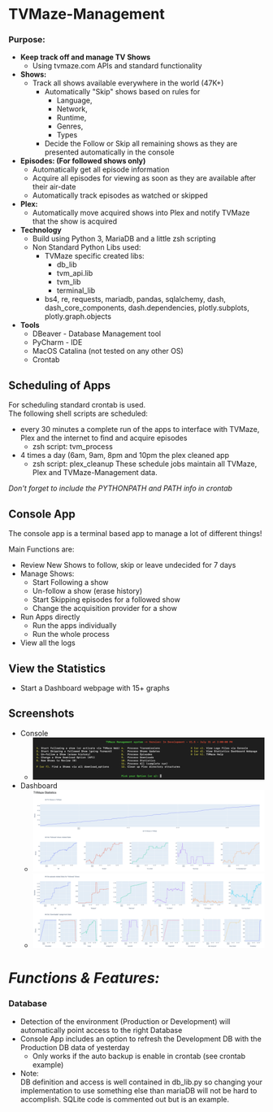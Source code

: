 # TVMaze-Management
### Purpose:
* **Keep track off and manage TV Shows**
	* Using tvmaze.com APIs and standard functionality 
* **Shows:**
	* Track all shows available everywhere in the world (47K+)
		* Automatically "Skip" shows based on rules for 			
			* Language,
			* Network,
			* Runtime,
			* Genres,
			* Types	
		* Decide the Follow or Skip all remaining shows as they are presented automatically in the console
* **Episodes: (For followed shows only)** 
	* Automatically get all episode information 
	* Acquire all episodes for viewing as soon as they are available after their air-date
	* Automatically track episodes as watched or skipped
* **Plex:**
	* Automatically move acquired shows into Plex and notify TVMaze that the show is acquired
* **Technology**
	* Build using Python 3, MariaDB and a little zsh scripting
	* Non Standard Python Libs used:
	    * TVMaze specific created libs:
	        * db_lib
	        * tvm_api.lib
	        * tvm_lib
	        * terminal_lib
        * bs4, re, requests, mariadb, pandas, sqlalchemy, 
        dash, dash_core_components, dash.dependencies, 
        plotly.subplots, plotly.graph.objects
* **Tools**
    * DBeaver - Database Management tool
    * PyCharm - IDE
    * MacOS Catalina (not tested on any other OS)
    * Crontab 
    
## Scheduling of Apps
For scheduling standard crontab is used.  
The following shell scripts are scheduled:

* every 30 minutes a complete run of the apps to interface with TVMaze, Plex and the internet to find and acquire episodes
    * zsh script: tvm_process
* 4 times a day (6am, 9am, 8pm and 10pm the plex cleaned app
    * zsh script: plex_cleanup
These schedule jobs maintain all TVMaze, Plex and TVMaze-Management data.

_Don't forget to include the PYTHONPATH and PATH info in crontab_ 

## Console App
The console app is a terminal based app to manage a lot of different things!

Main Functions are:

* Review New Shows to follow, skip or leave undecided for 7 days
* Manage Shows:
    * Start Following a show
    * Un-follow a show (erase history)
    * Start Skipping episodes for a followed show
    * Change the acquisition provider for a show
* Run Apps directly
    * Run the apps individually
    * Run the whole process
* View all the logs

## View the Statistics
* Start a Dashboard webpage with 15+ graphs

## Screenshots

* Console
    * ![Console Menu](https://github.com/dkluis/TVMaze-Management/blob/dev/Docs/Pics/console_shot1.jpg)
* Dashboard
    * ![Dashboard Top of the page](https://github.com/dkluis/TVMaze-Management/blob/dev/Docs/Pics/dashboard_part1.jpg)
    * ![Dashboard Bottom of the page](https://github.com/dkluis/TVMaze-Management/blob/dev/Docs/Pics/dashboard_part2.jpg)
    
# _Functions & Features:_

### Database
* Detection of the environment (Production or Development) will automatically point access to the right Database
* Console App includes an option to refresh the Development DB with the Production DB data of yesterday
    * Only works if the auto backup is enable in crontab (see crontab example)
* Note:  
DB definition and access is well contained in db_lib.py so changing your implementation to use 
something else than mariaDB will not be hard to accomplish.  SQLite code is commented out but is an example.    

    
